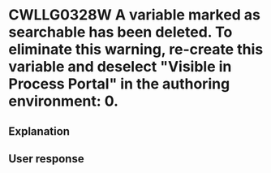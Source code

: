 # CWLLG0328W A variable marked as searchable has been deleted.  To eliminate this warning, re-create this variable and deselect "Visible in Process Portal" in the authoring environment: 0.

## Explanation

## User response
